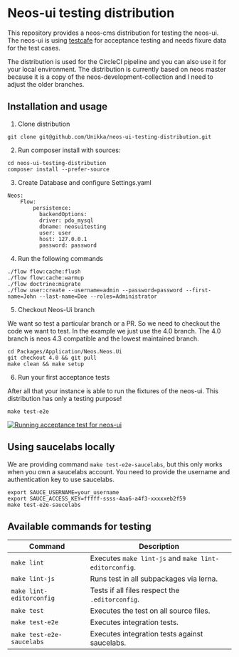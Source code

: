 # Neos-ui testing distribution

This repository provides a neos-cms distribution for testing the neos-ui.
The neos-ui is using [testcafe](https://github.com/DevExpress/testcafe) for acceptance testing and needs fixure data
for the test cases.

The distribution is used for the CircleCI pipeline and you can also use it for your
local environment. The distribution is currently based on neos master because it is a copy of the neos-development-collection and I need to adjust the older branches.

## Installation and usage

1. Clone distribution

```
git clone git@github.com/Unikka/neos-ui-testing-distribution.git
```

2. Run composer install with sources:

```
cd neos-ui-testing-distribution
composer install --prefer-source
```

3. Create Database and configure Settings.yaml

```
Neos:
    Flow:
        persistence:
          backendOptions:
          driver: pdo_mysql
          dbname: neosuitesting
          user: user
          host: 127.0.0.1
          password: password
```

4. Run the following commands

```
./flow flow:cache:flush
./flow flow:cache:warmup
./flow doctrine:migrate
./flow user:create --username=admin --password=password --first-name=John --last-name=Doe --roles=Administrator
```

5. Checkout Neos-Ui branch

We want so test a particular branch or a PR. So we need to checkout
the code we want to test. In the example we just use the 4.0 branch.
The 4.0 branch is neos 4.3 compatible and the lowest maintained branch.

```
cd Packages/Application/Neos.Neos.Ui
git checkout 4.0 && git pull
make clean && make setup
```

6. Run your first acceptance tests

After all that your instance is able to run the fixtures of the neos-ui.
This distribution has only a testing purpose!

```
make test-e2e
```

[![Running acceptance test for neos-ui](https://i.postimg.cc/J7p32DGt/testing-distribution.png)](https://postimg.cc/MXjjcG08)


## Using saucelabs locally

We are providing command `make test-e2e-saucelabs`, but this only works when you own a saucelabs account.
You need to provide the username and authentication key to use saucelabs.

```
export SAUCE_USERNAME=your_username
export SAUCE_ACCESS_KEY=fffff-ssss-4aa6-a4f3-xxxxxeb2f59
make test-e2e-saucelabs
```


## Available commands for testing
| Command         | Description                    |
| --------------- | ------------------------------ |
| `make lint`  | Executes `make lint-js` and `make lint-editorconfig`. |
| `make lint-js`  | Runs test in all subpackages via lerna. |
| `make lint-editorconfig`  | Tests if all files respect the `.editorconfig`. |
| `make test`  | Executes the test on all source files. |
| `make test-e2e`  | Executes integration tests. |
| `make test-e2e-saucelabs`  | Executes integration tests against saucelabs. |
